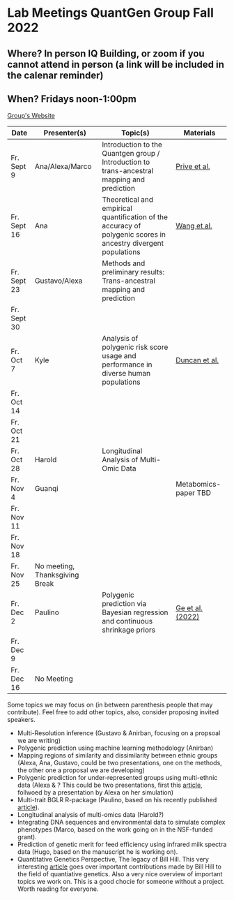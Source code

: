 # Lab Meetings QuantGen Group Fall 2022
## Where? In person IQ Building, or zoom if you cannot attend in person (a link will be included in the calenar reminder)

## When? Fridays noon-1:00pm

[Group's Website](http://quantgen.github.io/)

| Date             | Presenter(s)     |  Topic(s)        |  Materials    |
| ---------------  | ---------------- | ---------------- | ------------- |
|   Fr. Sept 9 |        Ana/Alexa/Marco        |   Introduction to the Quantgen group / Introduction to trans-ancestral mapping and prediction         |         [Prive et al.](https://pubmed.ncbi.nlm.nih.gov/34995502/)      |
|   Fr. Sept 16  |         Ana       |       Theoretical and empirical quantification of the accuracy of polygenic scores in ancestry divergent populations     |       [Wang et al.](https://pubmed.ncbi.nlm.nih.gov/32737319/)        |
|   Fr. Sept 23 |        Gustavo/Alexa         |     Methods and preliminary results: Trans-ancestral mapping and prediction        |               | 
|   Fr. Sept 30  |              |           |            |
|   Fr. Oct 7 |        Kyle       |      Analysis of polygenic risk score usage and performance in diverse human populations     |     [Duncan et al.](https://www.nature.com/articles/s41467-019-11112-0)         |
|   Fr. Oct 14 |                |            |               |
|   Fr. Oct 21 |                |            |               |   
|   Fr. Oct 28 |   Harold       |   Longitudinal Analysis of Multi-Omic Data         |               |   
|   Fr. Nov 4 |     Guanqi      |            | Metabomics-paper TBD              |   
|   Fr. Nov 11 |                |            |               |   
|   Fr. Nov 18 |                |            |               |   
|   Fr. Nov 25 |    No meeting, Thanksgiving Break             |   
|   Fr. Dec 2 |    Paulino     |   Polygenic prediction via Bayesian regression and continuous shrinkage priors |      [Ge et al. (2022)](https://www.nature.com/articles/s41467-019-09718-5)         | 
|   Fr. Dec 9 |                |            |               | 
|   Fr. Dec 16 |           No Meeting     | 


Some topics we may focus on (in between parenthesis people that may contribute). Feel free to add other topics, also, consider proposing invited speakers.

  - Multi-Resolution inference (Gustavo & Anirban, focusing on a propsoal we are writing)
  - Polygenic prediction using machine learning methodology (Anirban)
  - Mapping regions of similarity and dissimilarity between ethnic groups (Alexa, Ana, Gustavo, could be two presentations, one on the methods, the other one a proposal we are developing)
  - Polygenic prediction for  under-represented groups using multi-ethnic data (Alexa & ? This could be two presentations, first this [article](https://pubmed.ncbi.nlm.nih.gov/34995502/), follwoed by a presentation by Alexa on her simulation)
  - Multi-trait BGLR R-package (Paulino, based on his recently published [article](https://academic.oup.com/genetics/advance-article/doi/10.1093/genetics/iyac112/6655691)).
  - Longitudinal analysis of multi-omics data (Harold?)
  - Integrating DNA sequences and environmental data to simulate complex phenotypes (Marco, based on the work going on in the NSF-funded grant).
  - Prediction of genetic merit for feed efficiency using infrared milk spectra data (Hugo, based on the manuscript he is working on).
  - Quantitative Genetics Perspective, The legacy of Bill Hill. This very interesting [article](https://pubmed.ncbi.nlm.nih.gov/35817969/) goes over important contributions made by Bill Hill to the field of quantiative genetics. Also a very nice overview of important topics we work on. This is a good chocie for someone without a project. Worth reading for everyone.
  
  
  
